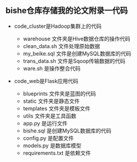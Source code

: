 ## bishe仓库存储我的论文附录一代码

- code_cluster是Hadoop集群上的代码
    - warehouse 文件夹是Hive数据仓库的操作代码
    - clean_data.sh 文件处理原始数据
    - my_beike.sql 文件是创建MySQL数据库的代码
    - trans_data.sh 文件是Sqoop传输数据的代码
    - ware.sh 是操作整合代码

- code_web是Flask应用代码
    - blueprints 文件夹是蓝图的代码
    - static 文件夹是静态文件
    - templates 文件夹是模板文件
    - utils 文件夹是工具函数
    - app.py 是运行文件
    - bishe.sql 是创建MySQL数据库的代码
    - config.py 是配置文件
    - models.py 是数据库模型
    - requirements.txt 是依赖文件